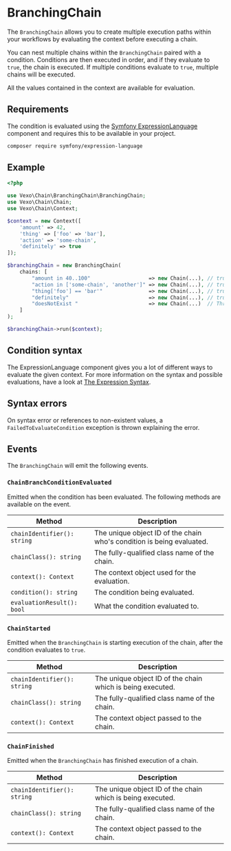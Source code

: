 # BranchingChain

The `BranchingChain` allows you to create multiple execution paths within your workflows by evaluating the context before executing a chain.

You can nest multiple chains within the `BranchingChain` paired with a condition. Conditions are then executed in order, and if they evaluate to `true`, the chain is executed. If multiple conditions evaluate to `true`, multiple chains will be executed.

All the values contained in the context are available for evaluation.

## Requirements

The condition is evaluated using the [Symfony ExpressionLanguage](https://symfony.com/doc/current/components/expression_language.html) component and requires this to be available in your project.

```bash
composer require symfony/expression-language
```

## Example

```php
<?php

use Vexo\Chain\BranchingChain\BranchingChain;
use Vexo\Chain\Chain;
use Vexo\Chain\Context;

$context = new Context([
    'amount' => 42,
    'thing' => ['foo' => 'bar'],
    'action' => 'some-chain',
    'definitely' => true
]);

$branchingChain = new BranchingChain(
    chains: [
        "amount in 40..100"                   => new Chain(...), // true
        "action in ['some-chain', 'another']" => new Chain(...), // true
        "thing['foo'] == 'bar'"               => new Chain(...), // true
        "definitely"                          => new Chain(...), // true
        "doesNotExist "                       => new Chain(...)  // Throws an exception
    ]
);

$branchingChain->run($context);
```

## Condition syntax

The ExpressionLanguage component gives you a lot of different ways to evaluate the given context. For more information on the syntax and possible evaluations, have a look at [The Expression Syntax](https://symfony.com/doc/current/reference/formats/expression_language.html).

## Syntax errors

On syntax error or references to non-existent values, a `FailedToEvaluateCondition` exception is thrown explaining the error.

## Events

The `BranchingChain` will emit the following events.

### `ChainBranchConditionEvaluated`

Emitted when the condition has been evaluated. The following methods are available on the event.

| Method                      | Description                                                           |
| --------------------------- | --------------------------------------------------------------------- |
| `chainIdentifier(): string` | The unique object ID of the chain who's condition is being evaluated. |
| `chainClass(): string`      | The fully-qualified class name of the chain.                          |
| `context(): Context`        | The context object used for the evaluation.                           |
| `condition(): string`       | The condition being evaluated.                                        |
| `evaluationResult(): bool`  | What the condition evaluated to.                                      |

### `ChainStarted`

Emitted when the `BranchingChain` is starting execution of the chain, after the condition evaluates to `true`.

| Method                      | Description                                                |
| --------------------------- | ---------------------------------------------------------- |
| `chainIdentifier(): string` | The unique object ID of the chain which is being executed. |
| `chainClass(): string`      | The fully-qualified class name of the chain.               |
| `context(): Context`        | The context object passed to the chain.                    |

### `ChainFinished`

Emitted when the `BranchingChain` has finished execution of a chain.

| Method                      | Description                                                |
| --------------------------- | ---------------------------------------------------------- |
| `chainIdentifier(): string` | The unique object ID of the chain which is being executed. |
| `chainClass(): string`      | The fully-qualified class name of the chain.               |
| `context(): Context`        | The context object passed to the chain.                    |
